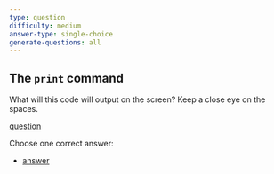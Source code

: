 ```yaml
---
type: question
difficulty: medium
answer-type: single-choice
generate-questions: all
---
```


## The `print` command

What will this code will output on the screen? Keep a close eye on the spaces.

[question](q-game.txtar "evy:source")

Choose one correct answer:

- [answer](q-game.txtar "evy:text")
